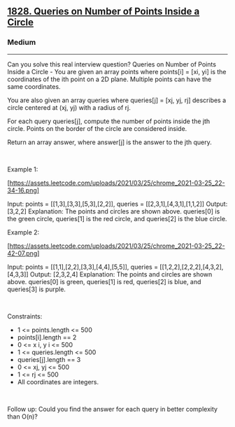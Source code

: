 <h2><a href="https://leetcode.com/problems/queries-on-number-of-points-inside-a-circle/">1828. Queries on Number of Points Inside a Circle</a></h2><h3>Medium</h3><hr>Can you solve this real interview question? Queries on Number of Points Inside a Circle - You are given an array points where points[i] = [xi, yi] is the coordinates of the ith point on a 2D plane. Multiple points can have the same coordinates.

You are also given an array queries where queries[j] = [xj, yj, rj] describes a circle centered at (xj, yj) with a radius of rj.

For each query queries[j], compute the number of points inside the jth circle. Points on the border of the circle are considered inside.

Return an array answer, where answer[j] is the answer to the jth query.

 

Example 1:

[https://assets.leetcode.com/uploads/2021/03/25/chrome_2021-03-25_22-34-16.png]


Input: points = [[1,3],[3,3],[5,3],[2,2]], queries = [[2,3,1],[4,3,1],[1,1,2]]
Output: [3,2,2]
Explanation: The points and circles are shown above.
queries[0] is the green circle, queries[1] is the red circle, and queries[2] is the blue circle.


Example 2:

[https://assets.leetcode.com/uploads/2021/03/25/chrome_2021-03-25_22-42-07.png]


Input: points = [[1,1],[2,2],[3,3],[4,4],[5,5]], queries = [[1,2,2],[2,2,2],[4,3,2],[4,3,3]]
Output: [2,3,2,4]
Explanation: The points and circles are shown above.
queries[0] is green, queries[1] is red, queries[2] is blue, and queries[3] is purple.


 

Constraints:

 * 1 <= points.length <= 500
 * points[i].length == 2
 * 0 <= x i, y i <= 500
 * 1 <= queries.length <= 500
 * queries[j].length == 3
 * 0 <= xj, yj <= 500
 * 1 <= rj <= 500
 * All coordinates are integers.

 

Follow up: Could you find the answer for each query in better complexity than O(n)?